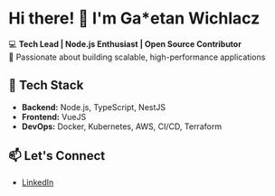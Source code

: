 # Hi there! 👋 I'm Ga*etan Wichlacz  

💻 **Tech Lead | Node.js Enthusiast | Open Source Contributor**  
🚀 Passionate about building scalable, high-performance applications  

## 🔧 Tech Stack  
- **Backend:** Node.js, TypeScript, NestJS
- **Frontend:** VueJS
- **DevOps:** Docker, Kubernetes, AWS, CI/CD, Terraform

## 📫 Let's Connect  
- [LinkedIn](https://www.linkedin.com/in/gwichlacz/)  

